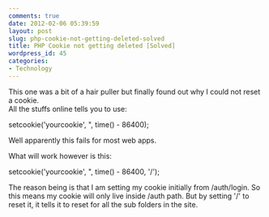 ```yaml
---
comments: true
date: 2012-02-06 05:39:59
layout: post
slug: php-cookie-not-getting-deleted-solved
title: PHP Cookie not getting deleted [Solved]
wordpress_id: 45
categories:
- Technology
---
```


This one was a bit of a hair puller but finally found out why I could not reset a cookie.  
All the stuffs online tells you to use:




setcookie('yourcookie', ", time() - 86400);




Well apparently this fails for most web apps.




What will work however is this:




setcookie('yourcookie', ", time() - 86400, '/');




The reason being is that I am setting my cookie initially from /auth/login. So this means my cookie will only live inside /auth path. But by setting '/' to reset it, it tells it to reset for all the sub folders in the site.

